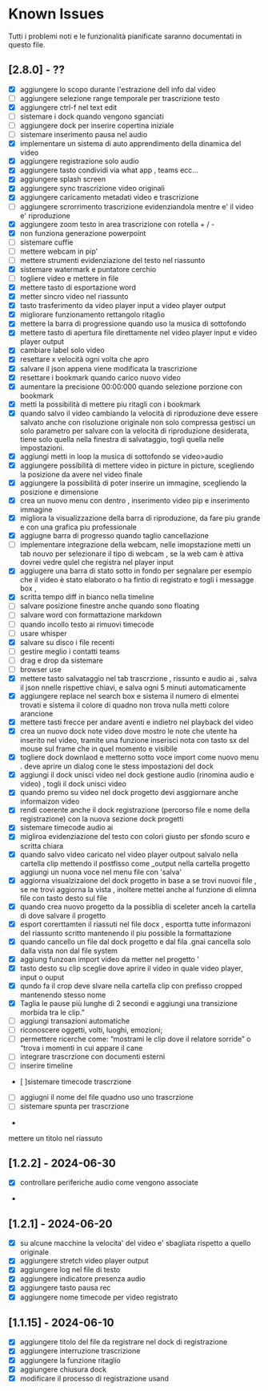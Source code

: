 # Known Issues

Tutti i problemi noti e le funzionalità pianificate saranno documentati in questo file.
## [2.8.0] - ?? 
- [x] aggiungere lo scopo durante l'estrazione dell info dal video 
- [ ] aggiungere selezione range temporale per trascrizione testo
- [x] aggiungere ctrl-f nel text edit 
- [ ] sistemare i dock quando vengono sganciati
- [ ] aggiungere dock per inserire copertina iniziale
- [ ] sistemare inserimento pausa nel audio 
- [x] implementare un sistema di auto apprendimento della dinamica del video 
- [x] aggiungere registrazione solo audio
- [x] aggiungere tasto condividi via what app , teams ecc...
- [x] aggiungere splash screen
- [x] aggiungere sync trascrizione video originali  
- [x] aggiungere caricamento metadati video e trascrizione
- [ ] aggiungere scrorrimento trascrizione evidenziandola mentre e' il video e' riproduzione
- [x] aggiungere zoom testo in area trascrizione con rotella + / -
- [x] non funziona generazione powerpoint 
- [ ] sistemare cuffie
- [ ] mettere webcam in pip'
- [ ] mettere strumenti evidenziazione del testo nel riassunto
- [x] sistemare watermark e puntatore cerchio
- [ ] togliere video e mettere in file
- [x] mettere tasto di esportazione word
- [x] metter sincro video nel riassunto 
- [x] tasto trasferimento da video player input a video player output
- [x] migliorare funzionamento rettangolo ritaglio
- [x] mettere la barra di progressione quando uso la musica di sottofondo
- [x] mettere tasto di apertura file direttamente nel video player input e video  player output
- [x] cambiare label solo video
- [x] resettare x velocità ogni volta che apro
- [x] salvare il json appena viene modificata la trascrizione 
- [x] resettare i bookmark quando carico nuovo video
- [x] aumentare la precisione 00:00:000 quando selezione porzione con bookmark
- [x] metti la possibilità di mettere piu ritagli con i bookmark
- [x] quando salvo il video cambiando la velocità di riproduzione deve essere salvato anche con risoluzione originale non solo compressa
  gestisci un solo parametro per salvare con la velocità di riproduzione desiderata, tiene solo quella nella finestra di salvataggio,
  togli quella nelle impostazioni.
- [x] aggiungi metti in loop la musica di sottofondo se video>audio
- [x] aggiungere possibilità di mettere video in picture in picture, scegliendo la posizione da avere nel video finale 
- [x] aggiungere la possibilità di poter inserire un immagine, scegliendo la posizione e dimensione 
- [x] crea un nuovo menu con dentro , inserimento video pip e inserimento immagine
- [x] migliora la visualizzazione della barra di riproduzione, da fare piu grande e con una grafica piu professionale 
- [x] aggiugne barra di progresso quando taglio cancellazione
- [ ] implementare integrazione della webcam, nelle imopstazione metti un tab nouvo per selezionare il tipo di webcam , se la web cam è attiva dovrei vedre qulel che registra nel player input 
- [x] aggiugere una barra di stato sotto in fondo per segnalare per esempio che il video è stato elaborato o ha fintio di registrato  e togli i messagge box , 
- [x] scritta tempo diff in bianco nella timeline
- [ ] salvare posizione finestre anche quando sono floating
- [ ] salvare word con formattazione markdown  
- [ ] quando incollo testo ai rimuovi timecode
- [ ] usare whisper 
- [x] salvare su disco i file recenti 
- [ ] gestire meglio i contatti teams
- [ ] drag e drop da sistemare
- [ ] browser use 
- [x] mettere tasto salvataggio nel tab trascrzione , rissunto e audio ai , salva il json nnelle rispettive chiavi, e salva ogni 5 minuti automaticamente 
- [x] aggiungere replace nel search box e sistema il numero di elmentei trovati e sistema il colore di quadno non trova nulla metti colore arancione 
- [x] mettere tasti frecce per andare aventi e indietro nel playback del video
- [x] crea un nuovo dock note video dove mostro le note che  utente ha inserito nel video, tramite una funzione inserisci nota con tasto sx del mouse sul frame che in quel momento e visibile 
- [x] togliere dock downlaod e metterno sotto voce import come nuovo menu . deve aprire un dialog cone le stess impostazioni del dock
- [x] aggiungi il dock unisci video nel dock gestione audio (rinomina audio e video) , togli il dock unisci video 
- [x] quando premo su video nel dock progetto devi asggiornare anche informaizon video 
- [x] rendi coerente anche il dock registrazione (percorso file e nome della registrazione) con la nuova sezione dock progetti 
- [x] sistemare timecode audio ai 
- [x] migliroa evidenziazione del testo con colori giusto per sfondo scuro e scritta chiara
- [x] quando salvo video caricato nel video player outpout salvalo nella cartella clip mettendo il postfisso come _output nella cartella progetto  aggiungi un nuona voce nel menu file con 'salva' 
- [x] aggiorna visualzizaione del dock progetto in base a se trovi nuovoi file , se ne trovi aggiorna la vista , inoltere mettei anche al funzione di elimna file con tasto desto sul file 
- [x] quando crea nuovo progetto da la possiblia di sceleter anceh la cartella di dove salvare il progetto
- [x] esport corerttamten il riassuti nel file docx , esportta tutte informazoni del riassunto scritto mantenendo il piu possible la formattazione
- [x] quando cancello un file dal dock progetto e dal fila .gnai cancella solo dalla vista non dal file system 
- [x] aggiung funzoan import video da metter nel progetto '
- [x] tasto desto su clip sceglie  dove aprire il video in  quale video player, input o ouput
- [x] qundo fa il crop deve slvare nella cartella clip con prefisso cropped mantenendo stesso nome
- [x] Taglia le pause più lunghe di 2 secondi e aggiungi una transizione morbida tra le clip.”
- [ ] aggiungi transazioni automatiche
- [ ] riconoscere oggetti, volti, luoghi, emozioni;
- [ ] permettere ricerche come: “mostrami le clip dove il relatore sorride” o “trova i momenti in cui appare il cane
- [ ] integrare trascrzione con documenti esterni
- [ ] inserire timeline
- [ ]sistemare timecode trascrzione 
- [ ] aggiugni il nome del file quadno uso uno trascrzione
- [ ] sistemare spunta per trascrzione 
- 
mettere un titolo nel riassuto
## [1.2.2] - 2024-06-30
- [x] controllare periferiche audio come vengono associate
- 
## [1.2.1] - 2024-06-20
- [x] su alcune macchine la velocita' del video e' sbagliata rispetto a quello originale
- [x] aggiungere stretch video player output
- [x] aggiungere log nel file di testo
- [x] aggiungere indicatore presenza audio 
- [x] aggiungere tasto pausa rec
- [x] aggiungere nome timecode per video registrato
## [1.1.15] - 2024-06-10

- [x] aggiungere titolo del file da registrare nel dock di registrazione
- [x] aggiungere interruzione trascrizione
- [x] aggiungere la funzione ritaglio
- [x] aggiungere chiusura dock
- [x] modificare il processo di registrazione usand